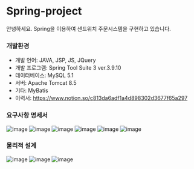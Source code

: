 # Spring-project

안녕하세요. Spring을 이용하여 샌드위치 주문시스템을 구현하고 있습니다.

### 개발환경
- 개발 언어: JAVA, JSP, JS, JQuery
- 개발 프로그램: Spring Tool Suite 3 ver.3.9.10
- 데이터베이스: MySQL 5.1
- 서버: Apache Tomcat 8.5
- 기타: MyBatis
- 이력서: https://www.notion.so/c813da6adf1a4d898302d3677f65a297


### 요구사항 명세서
![image](https://user-images.githubusercontent.com/66512260/109410000-8b30e180-79da-11eb-9559-e5944f218f1e.png)
![image](https://user-images.githubusercontent.com/66512260/109410001-8e2bd200-79da-11eb-80e8-62a5468d9024.png)
![image](https://user-images.githubusercontent.com/66512260/109410003-908e2c00-79da-11eb-991b-e9a3bcfac5a0.png)
![image](https://user-images.githubusercontent.com/66512260/109410007-93891c80-79da-11eb-9404-a31f3dd75c9b.png)
![image](https://user-images.githubusercontent.com/66512260/109410008-95eb7680-79da-11eb-8ad2-c629c6441bc8.png)
![image](https://user-images.githubusercontent.com/66512260/109410011-97b53a00-79da-11eb-9f5b-9f14a7e6841b.png)

### 물리적 설계
![image](https://user-images.githubusercontent.com/66512260/109410094-1a3df980-79db-11eb-89e4-ce707051b8e2.png)
![image](https://user-images.githubusercontent.com/66512260/109410101-2c1f9c80-79db-11eb-9d19-bd2e8559cf4a.png)
![image](https://user-images.githubusercontent.com/66512260/109410103-38a3f500-79db-11eb-91c2-ccaff6faacdb.png)



